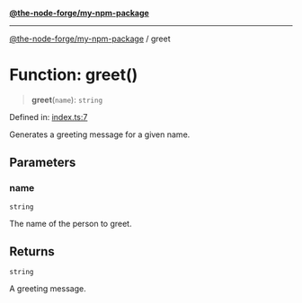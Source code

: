 [**@the-node-forge/my-npm-package**](../README.md)

---

[@the-node-forge/my-npm-package](../globals.md) / greet

# Function: greet()

> **greet**(`name`): `string`

Defined in:
[index.ts:7](https://github.com/The-Node-Forge/loader-kit/blob/7ef16a4e75648007e2db8a20664c1fe88e3fe7b0/src/index.ts#L7)

Generates a greeting message for a given name.

## Parameters

### name

`string`

The name of the person to greet.

## Returns

`string`

A greeting message.
